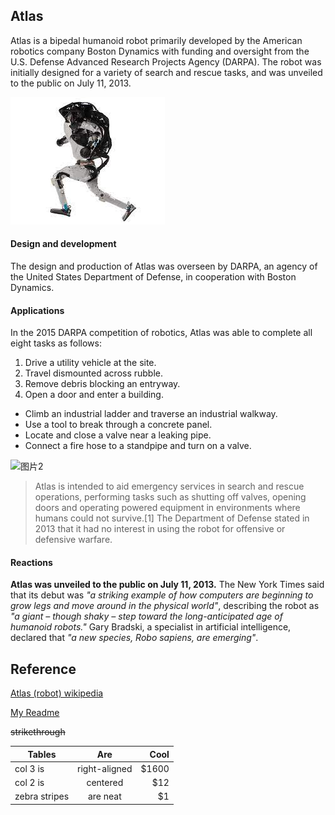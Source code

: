 ## Atlas
Atlas is a bipedal humanoid robot primarily developed by the American robotics company Boston Dynamics with funding and oversight from the U.S. Defense Advanced Research Projects Agency (DARPA). The robot was initially designed for a variety of search and rescue tasks, and was unveiled to the public on July 11, 2013.

![图片1](./atlas.jpg)
#### Design and development
The design and production of Atlas was overseen by DARPA, an agency of the United States Department of Defense, in cooperation with Boston Dynamics. 

#### Applications

In the 2015 DARPA competition of robotics, Atlas was able to complete all eight tasks as follows:

1. Drive a utility vehicle at the site.
2. Travel dismounted across rubble.
3. Remove debris blocking an entryway.
4. Open a door and enter a building.
   
* Climb an industrial ladder and traverse an industrial walkway.
* Use a tool to break through a concrete panel.
* Locate and close a valve near a leaking pipe.
* Connect a fire hose to a standpipe and turn on a valve.

![图片2](https://upload.wikimedia.org/wikipedia/commons/8/83/Atlas_connecting_a_hose.jpg)

> Atlas is intended to aid emergency services in search and rescue operations, performing tasks such as shutting off valves, opening doors and operating powered equipment in environments where humans could not survive.[1] The Department of Defense stated in 2013 that it had no interest in using the robot for offensive or defensive warfare.

#### Reactions
**Atlas was unveiled to the public on July 11, 2013.** The New York Times said that its debut was *"a striking example of how computers are beginning to grow legs and move around in the physical world"*, describing the robot as *"a giant – though shaky – step toward the long-anticipated age of humanoid robots."* Gary Bradski, a specialist in artificial intelligence, declared that *"a new species, Robo sapiens, are emerging"*.

## Reference

[Atlas (robot) wikipedia](https://en.wikipedia.org/wiki/Atlas_(robot))

[My Readme](./Readme.md)

~~strikethrough~~

| Tables        | Are           | Cool  |
| ------------- |:-------------:| -----:|
| col 3 is      | right-aligned | $1600 |
| col 2 is      | centered      |   $12 |
| zebra stripes | are neat      |    $1 |